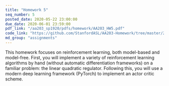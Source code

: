 ```yaml
---
title: "Homework 5"
seq_number: 5
posted_date: 2020-05-22 23:00:00
due_date: 2020-06-01 23:59:00
pdf_link: "/aa203_sp1920/pdfs/homework/AA203_HW5.pdf"
code_link: "https://github.com/StanfordASL/AA203-Homework/tree/master/2020/HW5"
md_group: "assignments"
---
```


This homework focuses on reinforcement learning, both model-based and model-free. First, you will implement a variety of reinforcement learning algorithms by hand (without automatic differentiation frameworks) on a familiar problem: the linear quadratic regulator. Following this, you will use a modern deep learning framework (PyTorch) to implement an actor critic scheme. 
